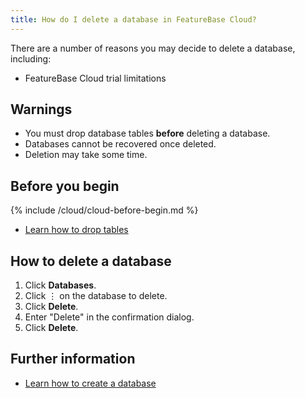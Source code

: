 ```yaml
---
title: How do I delete a database in FeatureBase Cloud?
---
```


There are a number of reasons you may decide to delete a database, including:
* FeatureBase Cloud trial limitations

## Warnings

* You must drop database tables **before** deleting a database.
* Databases cannot be recovered once deleted.
* Deletion may take some time.

## Before you begin

{% include /cloud/cloud-before-begin.md %}
* [Learn how to drop tables](/cloud/cloud-databases/cloud-drop-table)

## How to delete a database

1. Click **Databases**.
2. Click &#8942; on the database to delete.
3. Click **Delete**.
4. Enter "Delete" in the confirmation dialog.
5. Click **Delete**.

## Further information

* [Learn how to create a database](/cloud/cloud-databases/cloud-db-create)
